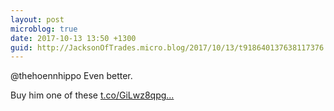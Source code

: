 ```yaml
---
layout: post
microblog: true
date: 2017-10-13 13:50 +1300
guid: http://JacksonOfTrades.micro.blog/2017/10/13/t918640137638117376.html
---
```

@thehoennhippo Even better. 

Buy him one of these [t.co/GiLwz8qpg...](https://t.co/GiLwz8qpg0)

